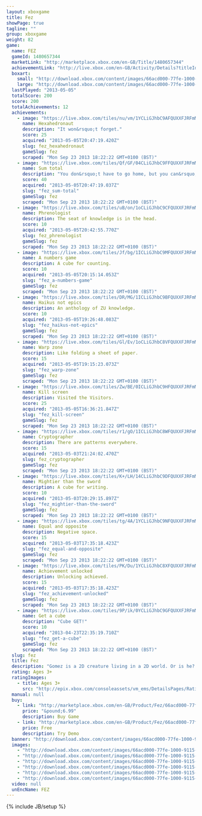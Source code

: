 ```yaml
---
layout: xboxgame
title: Fez
showPage: true
tagline: ""
group: xboxgame
weight: 82
game: 
  name: FEZ
  gameId: 1480657344
  marketLink: "http://marketplace.xbox.com/en-GB/Title/1480657344"
  achievementLink: "http://live.xbox.com/en-GB/Activity/Details?titleId=1480657344"
  boxart: 
    small: "http://download.xbox.com/content/images/66acd000-77fe-1000-9115-d802584109c0/1033/boxartsm.jpg"
    large: "http://download.xbox.com/content/images/66acd000-77fe-1000-9115-d802584109c0/1033/boxartlg.jpg"
  lastPlayed: "2013-05-05"
  totalScore: 200
  score: 200
  totalAchievements: 12
  achievements: 
    - image: "https://live.xbox.com/tiles/nu/vm/1YCLiGJhbC9AFQUXXFJRFmMwL2FjaC8wLzQAAAAA5+fn+snrhQ==.jpg"
      name: Hexahedronaut
      description: "It won&rsquo;t forget."
      score: 25
      acquired: "2013-05-05T20:47:19.420Z"
      slug: fez_hexahedronaut
      gameSlug: fez
      scraped: "Mon Sep 23 2013 18:22:22 GMT+0100 (BST)"
    - image: "https://live.xbox.com/tiles/Qf/GF/04CLiGJhbC9FFQUXXFJRFmMwL2FjaC8wLzEAAAAA5+fn-KrxWg==.jpg"
      name: Sum total
      description: "You don&rsquo;t have to go home, but you can&rsquo;t stay here. Okay, you can stay here."
      score: 40
      acquired: "2013-05-05T20:47:19.037Z"
      slug: "fez_sum-total"
      gameSlug: fez
      scraped: "Mon Sep 23 2013 18:22:22 GMT+0100 (BST)"
    - image: "https://live.xbox.com/tiles/uB/on/1oCLiGJhbC9CFQUXXFJRFmMwL2FjaC8wLzYAAAAA5+fn+Qgaow==.jpg"
      name: Phrenologist
      description: The seat of knowledge is in the head.
      score: 10
      acquired: "2013-05-05T20:42:55.770Z"
      slug: fez_phrenologist
      gameSlug: fez
      scraped: "Mon Sep 23 2013 18:22:22 GMT+0100 (BST)"
    - image: "https://live.xbox.com/tiles/Jf/bg/1ICLiGJhbC9MFQUXXFJRFmMwL2FjaC8wLzgAAAAA5+fn+8-2Pg==.jpg"
      name: A numbers game
      description: A cube for counting.
      score: 10
      acquired: "2013-05-05T20:15:14.053Z"
      slug: "fez_a-numbers-game"
      gameSlug: fez
      scraped: "Mon Sep 23 2013 18:22:22 GMT+0100 (BST)"
    - image: "https://live.xbox.com/tiles/DR/MG/1ICLiGJhbC9BFQUXXFJRFmMwL2FjaC8wLzUAAAAA5+fn+ykTFg==.jpg"
      name: Haikus not epics
      description: An anthology of ZU knowledge.
      score: 10
      acquired: "2013-05-05T19:26:48.083Z"
      slug: "fez_haikus-not-epics"
      gameSlug: fez
      scraped: "Mon Sep 23 2013 18:22:22 GMT+0100 (BST)"
    - image: "https://live.xbox.com/tiles/Gl/Ev/1oCLiGJhbC8VFQUXXFJRFmMwL2FjaC8wL2EAAAAA5+fn+QBRAQ==.jpg"
      name: Warp zone
      description: Like folding a sheet of paper.
      score: 15
      acquired: "2013-05-05T19:15:23.073Z"
      slug: "fez_warp-zone"
      gameSlug: fez
      scraped: "Mon Sep 23 2013 18:22:22 GMT+0100 (BST)"
    - image: "https://live.xbox.com/tiles/Zw/BE/0ICLiGJhbC9HFQUXXFJRFmMwL2FjaC8wLzMAAAAA5+fn-2sAfA==.jpg"
      name: Kill screen
      description: Visited the Visitors.
      score: 25
      acquired: "2013-05-05T16:36:21.847Z"
      slug: "fez_kill-screen"
      gameSlug: fez
      scraped: "Mon Sep 23 2013 18:22:22 GMT+0100 (BST)"
    - image: "https://live.xbox.com/tiles/r1/gO/1ICLiGJhbC8WFQUXXFJRFmMwL2FjaC8wL2IAAAAA5+fn+yFYtA==.jpg"
      name: Cryptographer
      description: There are patterns everywhere.
      score: 15
      acquired: "2013-05-03T21:24:02.470Z"
      slug: fez_cryptographer
      gameSlug: fez
      scraped: "Mon Sep 23 2013 18:22:22 GMT+0100 (BST)"
    - image: "https://live.xbox.com/tiles/K+/LH/14CLiGJhbC9DFQUXXFJRFmMwL2FjaC8wLzcAAAAA5+fn+OjiMA==.jpg"
      name: Mightier than the sword
      description: A cube for writing.
      score: 10
      acquired: "2013-05-03T20:29:15.897Z"
      slug: "fez_mightier-than-the-sword"
      gameSlug: fez
      scraped: "Mon Sep 23 2013 18:22:22 GMT+0100 (BST)"
    - image: "https://live.xbox.com/tiles/tg/4A/1YCLiGJhbC9NFQUXXFJRFmMwL2FjaC8wLzkAAAAA5+fn+i8OrQ==.jpg"
      name: Equal and opposite
      description: Negative space.
      score: 15
      acquired: "2013-05-03T17:35:18.423Z"
      slug: "fez_equal-and-opposite"
      gameSlug: fez
      scraped: "Mon Sep 23 2013 18:22:22 GMT+0100 (BST)"
    - image: "https://live.xbox.com/tiles/PK/Du/1YCLiGJhbC8XFQUXXFJRFmMwL2FjaC8wL2MAAAAA5+fn+sGgJw==.jpg"
      name: Achievement unlocked
      description: Unlocking achieved.
      score: 15
      acquired: "2013-05-03T17:35:18.423Z"
      slug: "fez_achievement-unlocked"
      gameSlug: fez
      scraped: "Mon Sep 23 2013 18:22:22 GMT+0100 (BST)"
    - image: "https://live.xbox.com/tiles/9P/ik/0YCLiGJhbC9GFQUXXFJRFmMwL2FjaC8wLzIAAAAA5+fn-ov47w==.jpg"
      name: Get a cube
      description: "Cube GET!"
      score: 10
      acquired: "2013-04-23T22:35:19.710Z"
      slug: "fez_get-a-cube"
      gameSlug: fez
      scraped: "Mon Sep 23 2013 18:22:22 GMT+0100 (BST)"
  slug: fez
  title: Fez
  description: "Gomez is a 2D creature living in a 2D world. Or is he? When the existence of a  mysterious 3rd dimension is revealed to him, Gomez is sent out on a journey that will take him to the very end of time and space. Use your ability to navigate 3D structures from 4 distinct classic 2D perspectives. Explore a serene and beautiful open-ended world full of secrets, puzzles and hidden treasures. Unearth the mysteries of the past and discover the truth about reality and perception. Change your perspective and look at the world in a different way."
  rating: Ages 3+
  ratingImages: 
    - title: Ages 3+
      src: "http://epix.xbox.com/consoleassets/vm_ems/DetailsPages/RatingSystemID/14/default/Values/14001.png"
  manual: null
  buy: 
    - link: "http://marketplace.xbox.com/en-GB/Product/Fez/66acd000-77fe-1000-9115-d802584109c0?purchase=1&amp;DownloadType=Game"
      price: "&pound;6.99"
      description: Buy Game
    - link: "http://marketplace.xbox.com/en-GB/Product/Fez/66acd000-77fe-1000-9115-d802584109c0?purchase=1&amp;DownloadType=GameDemo"
      price: Free
      description: Try Demo
  banner: "http://download.xbox.com/content/images/66acd000-77fe-1000-9115-d802584109c0/1033/banner.png"
  images: 
    - "http://download.xbox.com/content/images/66acd000-77fe-1000-9115-d802584109c0/1033/screenlg1.jpg"
    - "http://download.xbox.com/content/images/66acd000-77fe-1000-9115-d802584109c0/1033/screenlg2.jpg"
    - "http://download.xbox.com/content/images/66acd000-77fe-1000-9115-d802584109c0/1033/screenlg3.jpg"
    - "http://download.xbox.com/content/images/66acd000-77fe-1000-9115-d802584109c0/1033/screenlg4.jpg"
    - "http://download.xbox.com/content/images/66acd000-77fe-1000-9115-d802584109c0/1033/screenlg5.jpg"
    - "http://download.xbox.com/content/images/66acd000-77fe-1000-9115-d802584109c0/1033/screenlg6.jpg"
  video: null
  unEncName: FEZ
---
```

{% include JB/setup %}